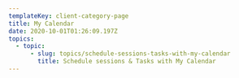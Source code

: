 ```yaml
---
templateKey: client-category-page
title: My Calendar
date: 2020-10-01T01:26:09.197Z
topics:
  - topic:
      - slug: topics/schedule-sessions-tasks-with-my-calendar
        title: Schedule sessions & Tasks with My Calendar
---
```


